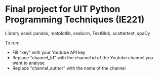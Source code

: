 # Final project for UIT Python Programming Techniques (IE221)

Library used: pandas, matplotlib, seaborn, TextBlob, scattertext, spaCy

To run:

- Fill "key" with your Youtube API key
- Replace "channel_Id" with the channel id of the Youtube channel you want to analyse
- Replace "channel_author" with the name of the channel

